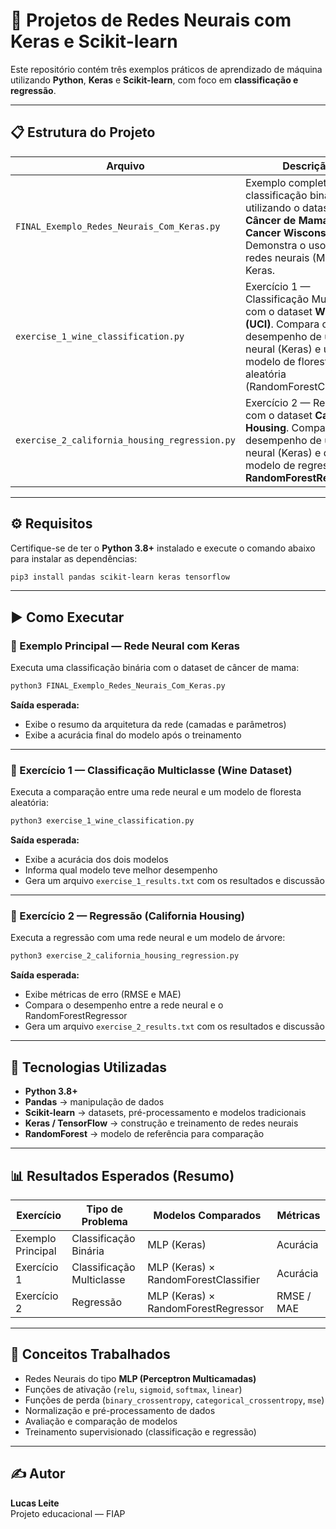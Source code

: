 # 🧠 Projetos de Redes Neurais com Keras e Scikit-learn

Este repositório contém três exemplos práticos de aprendizado de máquina utilizando **Python**, **Keras** e **Scikit-learn**, com foco em **classificação e regressão**.

---

## 📋 Estrutura do Projeto

| Arquivo | Descrição |
|----------|------------|
| `FINAL_Exemplo_Redes_Neurais_Com_Keras.py` | Exemplo completo de classificação binária utilizando o dataset de **Câncer de Mama (Breast Cancer Wisconsin)**. Demonstra o uso de redes neurais (MLP) com Keras. |
| `exercise_1_wine_classification.py` | Exercício 1 — Classificação Multiclasse com o dataset **Wine (UCI)**. Compara o desempenho de uma rede neural (Keras) e um modelo de floresta aleatória (RandomForestClassifier). |
| `exercise_2_california_housing_regression.py` | Exercício 2 — Regressão com o dataset **California Housing**. Compara o desempenho de uma rede neural (Keras) e de um modelo de regressão via **RandomForestRegressor**. |

---

## ⚙️ Requisitos

Certifique-se de ter o **Python 3.8+** instalado e execute o comando abaixo para instalar as dependências:

```bash
pip3 install pandas scikit-learn keras tensorflow
```

---

## ▶️ Como Executar

### 🔹 Exemplo Principal — Rede Neural com Keras
Executa uma classificação binária com o dataset de câncer de mama:

```bash
python3 FINAL_Exemplo_Redes_Neurais_Com_Keras.py
```

**Saída esperada:**  
- Exibe o resumo da arquitetura da rede (camadas e parâmetros)  
- Exibe a acurácia final do modelo após o treinamento

---

### 🔹 Exercício 1 — Classificação Multiclasse (Wine Dataset)
Executa a comparação entre uma rede neural e um modelo de floresta aleatória:

```bash
python3 exercise_1_wine_classification.py
```

**Saída esperada:**  
- Exibe a acurácia dos dois modelos  
- Informa qual modelo teve melhor desempenho  
- Gera um arquivo `exercise_1_results.txt` com os resultados e discussão

---

### 🔹 Exercício 2 — Regressão (California Housing)
Executa a regressão com uma rede neural e um modelo de árvore:

```bash
python3 exercise_2_california_housing_regression.py
```

**Saída esperada:**  
- Exibe métricas de erro (RMSE e MAE)  
- Compara o desempenho entre a rede neural e o RandomForestRegressor  
- Gera um arquivo `exercise_2_results.txt` com os resultados e discussão

---

## 🧩 Tecnologias Utilizadas

- **Python 3.8+**
- **Pandas** → manipulação de dados
- **Scikit-learn** → datasets, pré-processamento e modelos tradicionais
- **Keras / TensorFlow** → construção e treinamento de redes neurais
- **RandomForest** → modelo de referência para comparação

---

## 📊 Resultados Esperados (Resumo)

| Exercício | Tipo de Problema | Modelos Comparados | Métricas |
|------------|------------------|--------------------|-----------|
| Exemplo Principal | Classificação Binária | MLP (Keras) | Acurácia |
| Exercício 1 | Classificação Multiclasse | MLP (Keras) × RandomForestClassifier | Acurácia |
| Exercício 2 | Regressão | MLP (Keras) × RandomForestRegressor | RMSE / MAE |

---

## 🧠 Conceitos Trabalhados

- Redes Neurais do tipo **MLP (Perceptron Multicamadas)**  
- Funções de ativação (`relu`, `sigmoid`, `softmax`, `linear`)  
- Funções de perda (`binary_crossentropy`, `categorical_crossentropy`, `mse`)  
- Normalização e pré-processamento de dados  
- Avaliação e comparação de modelos  
- Treinamento supervisionado (classificação e regressão)

---

## ✍️ Autor
**Lucas Leite**  
Projeto educacional — FIAP  
